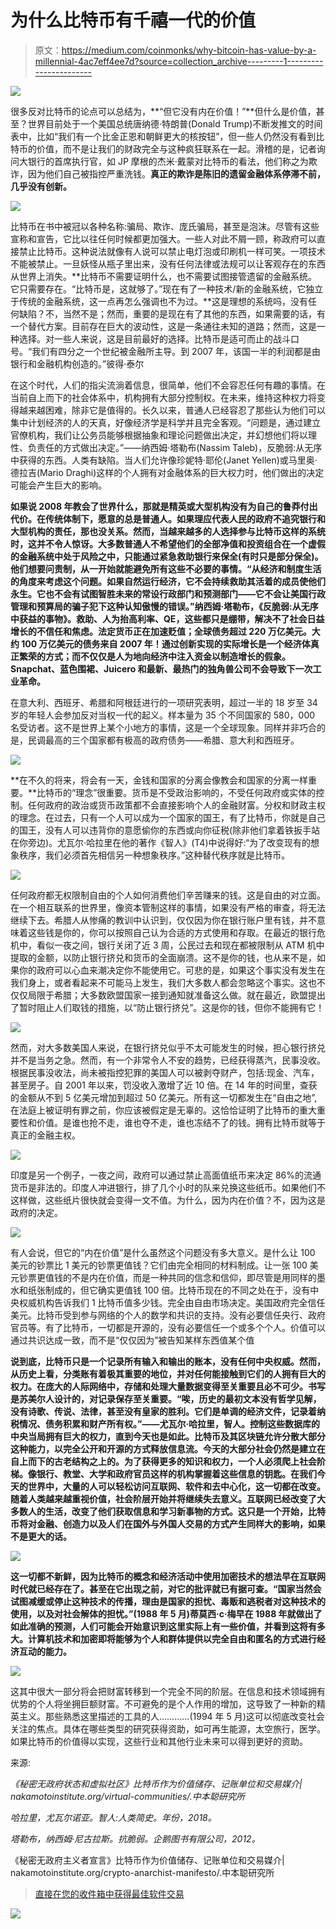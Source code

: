 # 为什么比特币有千禧一代的价值

> 原文：<https://medium.com/coinmonks/why-bitcoin-has-value-by-a-millennial-4ac7eff4ee7d?source=collection_archive---------1----------------------->

![](img/841b787d7ac8e722f6da6d602b0c8abc.png)

很多反对比特币的论点可以总结为，**“但它没有内在价值！”**但什么是价值，甚至？世界目前处于一个美国总统唐纳德·特朗普(Donald Trump)不断发推文的时间表中，比如“我们有一个比金正恩和朝鲜更大的核按钮”，但一些人仍然没有看到比特币的价值，而不是让我们的财政完全与这种疯狂联系在一起。滑稽的是，记者询问大银行的首席执行官，如 JP 摩根的杰米·戴蒙对比特币的看法，他们称之为欺诈，因为他们自己被指控严重洗钱。**真正的欺诈是陈旧的遗留金融体系停滞不前，几乎没有创新。**

![](img/e3f46f1cd742abe7e036ad56acc4c520.png)

比特币在书中被冠以各种名称:骗局、欺诈、庞氏骗局，甚至是泡沫。尽管有这些宣称和宣告，它比以往任何时候都更加强大。一些人对此不屑一顾，称政府可以直接禁止比特币。这种说法就像有人说可以禁止电灯泡或印刷机一样可笑。一项技术不能被禁止。一旦妖怪从瓶子里出来，没有任何法律或法规可以让客观存在的东西从世界上消失。**比特币不需要证明什么，也不需要试图接管遗留的金融系统。它只需要存在。“比特币是，这就够了。”现在有了一种技术/新的金融系统，它独立于传统的金融系统，这一点再怎么强调也不为过。**这是理想的系统吗，没有任何缺陷？不，当然不是；然而，重要的是现在有了其他的东西，如果需要的话，有一个替代方案。目前存在巨大的波动性，这是一条通往未知的道路；然而，这是一种选择。对一些人来说，这是目前最好的选择。比特币是适可而止的战斗口号。“我们有四分之一个世纪被金融所主导。到 2007 年，该国一半的利润都是由银行和金融机构创造的。”彼得·泰尔

在这个时代，人们的指尖流淌着信息，很简单，他们不会容忍任何有趣的事情。在当前自上而下的社会体系中，机构拥有大部分控制权。在未来，维持这种权力将变得越来越困难，除非它是值得的。长久以来，普通人已经容忍了那些认为他们可以集中计划经济的人的天真，好像经济学是科学并且完全客观。“问题是，通过建立官僚机构，我们让公务员能够根据抽象和理论问题做出决定，并幻想他们将以理性、负责任的方式做出决定。”——纳西姆·塔勒布(Nassim Taleb)，反脆弱:从无序中获得的东西。人类有缺陷。当人们允许像珍妮特·耶伦(Janet Yellen)或马里奥·德拉吉(Mario Draghi)这样的个人拥有对金融体系的巨大权力时，他们做出的决定可能会产生巨大的影响。

**如果说 2008 年教会了世界什么，那就是精英或大型机构没有为自己的鲁莽付出代价。在传统体制下，愿意的总是普通人。如果理应代表人民的政府不追究银行和大型机构的责任，那也没关系。然而，当越来越多的人选择参与比特币这样的系统时，这并不令人惊讶。大多数普通人不希望他们的全部净值和投资组合在一个虚假的金融系统中处于风险之中，只能通过紧急救助银行来保全(有时只是部分保全)。他们想要问责制，从一开始就能避免所有这些不必要的事情。“从经济和制度生活的角度来考虑这个问题。**如果自然运行经济，它不会持续救助其活着的成员使他们永生。它也不会有试图智胜未来的常设行政部门和预测部门——它不会让美国行政管理和预算局的骗子犯下这种认知傲慢的错误。”纳西姆·塔勒布，《反脆弱:从无序中获益的事物》。救助、人为抬高利率、QE，这些都只是绷带，解决不了社会日益增长的不信任和焦虑。法定货币正在加速贬值；全球债务超过 220 万亿美元。大约 100 万亿美元的债务来自 2007 年！通过创新实现的实际增长是一个经济体真正繁荣的方式；而不仅仅是人为地向经济中注入资金以制造增长的假象。Snapchat、蓝色围裙、Juicero 和最新、最热门的独角兽公司不会导致下一次工业革命。****

在意大利、西班牙、希腊和阿根廷进行的一项研究表明，超过一半的 18 岁至 34 岁的年轻人会参加反对当权一代的起义。样本量为 35 个不同国家的 580，000 名受访者。这不是世界上某个小地方的事情，这是一个全球现象。同样并非巧合的是，民调最高的三个国家都有极高的政府债务——希腊、意大利和西班牙。

![](img/72205bfa1ed0d3324666f697ef92014d.png)

**在不久的将来，将会有一天，金钱和国家的分离会像教会和国家的分离一样重要。**比特币的“理念”很重要。货币是不受政治影响的，不受任何政府或实体的控制。任何政府的政治或货币政策都不会直接影响个人的金融财富。分权和财政主权的理念。在过去，只有一个人可以成为一个国家的国王，有了比特币，你就是自己的国王，没有人可以违背你的意愿偷你的东西或向你征税(除非他们拿着铁扳手站在你旁边)。尤瓦尔·哈拉里在他的著作《智人》(T4)中说得好:“为了改变现有的想象秩序，我们必须首先相信另一种想象秩序。”这种替代秩序就是比特币。

![](img/0cd44814eb8cb0b1f86f35775d9f07ce.png)

任何政府都无权限制自由的个人如何消费他们辛苦赚来的钱。这是自由的对立面。在一个相互联系的世界里，像资本管制这样的事情，如果没有严格的审查，将无法继续下去。希腊人从惨痛的教训中认识到，仅仅因为你在银行账户里有钱，并不意味着这些钱是你的，你可以按照自己认为合适的方式使用和存取。在最近的银行危机中，看似一夜之间，银行关闭了近 3 周，公民过去和现在都被限制从 ATM 机中提取的金额，以防止银行挤兑和货币的全面崩溃。这不是你的钱，也从来不是，如果你的政府可以心血来潮决定你不能使用它。可悲的是，如果这个事实没有发生在我们身上，或者看起来不可能马上发生，我们大多数人都会忽略这个事实。这也不仅仅局限于希腊；大多数欧盟国家一接到通知就准备这么做。就在最近，欧盟提出了暂时阻止人们取钱的措施，以“防止银行挤兑”。这是你的钱，但你不能拥有它！

![](img/bcb00821b4d3d360f108e26e61b34ac5.png)

然而，对大多数美国人来说，在银行挤兑似乎不太可能发生的时候，担心银行挤兑并不是当务之急。然而，有一个非常令人不安的趋势，已经获得蒸汽，民事没收。根据民事没收法，尚未被指控犯罪的美国人可以被剥夺财产，包括:现金、汽车，甚至房子。自 2001 年以来，罚没收入激增了近 10 倍。在 14 年的时间里，查获的金额从不到 5 亿美元增加到超过 50 亿美元。所有这一切都发生在“自由之地”,在法庭上被证明有罪之前，你应该被假定是无辜的。这恰恰证明了比特币的重大重要性和价值。是谁也抢不走，谁也夺不走，谁也冻结不了的钱。拥有比特币就等于真正的金融主权。

![](img/12b765f86b53b1ee52fe5e86785c5433.png)

印度是另一个例子，一夜之间，政府可以通过禁止高面值纸币来决定 86%的流通货币是非法的。印度人冲进银行，排了几个小时的队来兑换这些纸币。如果他们不这样做，这些纸片很快就会变得一文不值。为什么，因为内在价值？不，因为这是政府的决定。

![](img/44b1520086609b5c998735513d37b796.png)

有人会说，但它的“内在价值”是什么虽然这个问题没有多大意义。是什么让 100 美元的钞票比 1 美元的钞票更值钱？它们由完全相同的材料制成。让一张 100 美元钞票更值钱的不是内在价值，而是一种共同的信念和信仰，即尽管是用同样的墨水和纸张制成的，但它确实更值钱 100 倍。比特币现在的不同之处在于，没有中央权威机构告诉我们 1 比特币值多少钱。完全由自由市场决定。美国政府完全信任美元。比特币受到参与网络的个人的数学和共识的支持。没有必要信任央行、政府官员等。有了比特币，一切都是开源的，没有必要信任一个或多个个人。价值可以通过共识达成一致，而不是“仅仅因为”被告知某样东西值某个值

**说到底，比特币只是一个记录所有输入和输出的账本，没有任何中央权威。然而，从历史上看，分类账有着极其重要的地位，并对任何能接触到它们的人拥有巨大的权力。**在庞大的人际网络中，存储和处理大量数据变得至关重要且必不可少。书写是苏美尔人设计的，对记录保存至关重要。**“唉，历史的最初文本没有哲学见解，没有诗歌、传说、法律，甚至没有皇家的胜利。它们是单调的经济文件，记录着纳税情况、债务积累和财产所有权。”——尤瓦尔·哈拉里，智人。控制这些数据库的中央当局拥有巨大的权力，直到今天也是如此。比特币及其区块链允许分散大部分这种能力，以完全公开和开源的方式释放信息流。今天的大部分社会仍然是建立在自上而下的古老结构之上的。为了获得更多的知识和权力，一个人必须爬上社会阶梯。像银行、教堂、大学和政府官员这样的机构掌握着这些信息的钥匙。在我们今天的世界中，大量的人可以轻松访问互联网、软件和去中心化，这一切都在改变。随着人类越来越重视价值，社会阶层开始并将继续失去意义。互联网已经改变了大多数人的生活，改变了他们获取信息和学习新事物的方式。这只是一个开始，比特币将对金融、创造力以及人们在国外与外国人交易的方式产生同样大的影响，如果不是更大的话。**

![](img/cddf1e424b934a3cef5da4c25a834981.png)

**这一切都不新鲜，因为比特币的概念和经济活动中使用加密技术的想法早在互联网时代就已经存在了。甚至在它出现之前，对它的批评就已有据可查。“国家当然会试图减缓或停止这种技术的传播，理由是国家的担忧、毒贩和逃税者对这种技术的使用，以及对社会解体的担忧。”(1988 年 5 月)蒂莫西·c·梅早在 1988 年就做出了如此准确的预测，人们可能会开始意识到这里实际上有一些价值，并看到这将有多大。计算机技术和加密即将能够为个人和群体提供以完全自由和匿名的方式进行经济互动的能力。**

![](img/2365e01bb652efe96cc481c54239a165.png)

这其中很大一部分将会把财富转移到一个完全不同的阶层。在信息和技术领域拥有优势的个人将坐拥巨额财富。不可避免的是个人作用的增加，这导致了一种新的精英主义。那些熟悉这里描述的工具的人…………(1994 年 5 月)这可以彻底改变社会关注的焦点。具体在哪些类型的研究获得资助，如可再生能源，太空旅行，医学。如果比特币的价值得以实现，这些行业和其他行业未来可以得到更好的资助。

来源:

*《秘密无政府状态和虚拟社区》比特币作为价值储存、记账单位和交易媒介| nakamotoinstitute.org/virtual-communities/.中本聪研究所*

*哈拉里，尤瓦尔诺亚。智人:人类简史。年份，2018。*

*塔勒布，纳西姆·尼古拉斯。抗脆弱。企鹅图书有限公司，2012。*

《秘密无政府主义者宣言》比特币作为价值储存、记账单位和交易媒介| nakamotoinstitute.org/crypto-anarchist-manifesto/.中本聪研究所

> [直接在您的收件箱中获得最佳软件交易](https://coincodecap.com/?utm_source=coinmonks)

[![](img/7c0b3dfdcbfea594cc0ae7d4f9bf6fcb.png)](https://coincodecap.com/?utm_source=coinmonks)